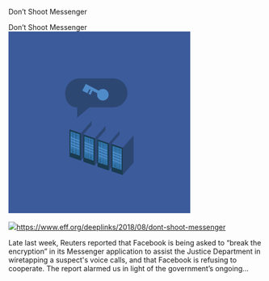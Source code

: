 Don’t Shoot Messenger

Don’t Shoot Messenger
![](../_resources/74909e6862008495f8156066ccd7dbfb.png)

![](../_resources/ca901ea24a1676beb415e0148f68fed4.png)https://www.eff.org/deeplinks/2018/08/dont-shoot-messenger

Late last week, Reuters reported that Facebook is being asked to “break the encryption” in its Messenger application to assist the Justice Department in wiretapping a suspect's voice calls, and that Facebook is refusing to cooperate. The report alarmed us in light of the government’s ongoing...
